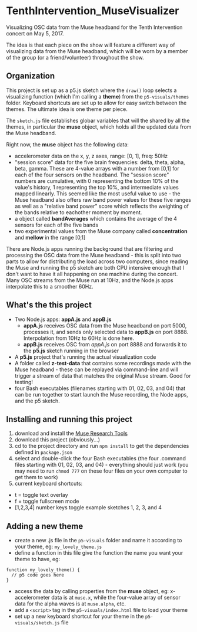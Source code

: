 # TenthIntervention_MuseVisualizer
Visualizing OSC data from the Muse headband for the Tenth Intervention concert on May 5, 2017.

The idea is that each piece on the show will feature a different way of visualizing data from the Muse headband, which will be worn by a member of the group (or a friend/volunteer) throughout the show.

## Organization
This project is set up as a p5.js sketch where the `draw()` loop selects a visualizing function (which I'm calling a **theme**) from the `p5-visuals/themes` folder.  Keyboard shortcuts are set up to allow for easy switch between the themes.  The ultimate idea is one theme per piece.

The `sketch.js` file establishes globar variables that will the shared by all the themes, in particular the **muse** object, which holds all the updated data from the Muse headband.

Right now, the **muse** object has the following data:

- accelerometer data on the x, y, z axes, range: [0, 1], freq: 50Hz
- "session score" data for the five brain frequencies: delta, theta, alpha, beta, gamma.  These are 4-value arrays with a number from [0,1] for each of the four sensors on the headband.  The "session score" numbers are cumulative, with 0 representing the bottom 10% of the value's history, 1 representing the top 10%, and intermediate values mapped linearly.  This seemed like the most useful value to use - the Muse headband also offers raw band power values for these five ranges as well as a "relative band power" score which reflects the weighting of the bands relative to eachother moment by moment.
- a object called **bandAverages** which contains the average of the 4 sensors for each of the five bands
- two experimental values from the Muse company called **concentration** and **mellow** in the range [0,1]

There are Node.js apps running the background that are filtering and processing the OSC data from the Muse headband - this is split into two parts to allow for distributing the load across two computers, since reading the Muse and running the p5 sketch are both CPU intensive enough that I don't want to have it all happening on one machine during the concert.  Many OSC streams from the Muse run at 10Hz, and the Node.js apps interpolate this to a smoother 60Hz.

## What's the this project
- Two Node.js apps: **appA.js** and **appB.js**
  - **appA.js** receives OSC data from the Muse headband on port 5000, processes it, and sends only selected data to **appB.js** on port 8888.  Interpolation from 10Hz to 60Hz is done here.
  - **appB.js** receives OSC from *appA.js* on port 8888 and forwards it to the **p5.js** sketch running in the browser
- A **p5.js** project that's running the actual visualization code
- A folder called **z-test-data** that contains some recordings made with the Muse headband - these can be replayed via command-line and will trigger a stream of data that matches the original Muse stream.  Good for testing!
- four Bash executables (filenames starting with 01, 02, 03, and 04) that can be run together to start launch the Muse recording, the Node apps, and the p5 sketch.

## Installing and running this project
1. download and install the [Muse Research Tools](http://developer.choosemuse.com/research-tools)
2. download this project (obviously...)
3. cd to the project directory and run `npm install` to get the dependencies defined in `package.json`
4. select and double-click the four Bash executables (the four .command files starting with 01, 02, 03, and 04) - everything should just work (you may need to run `chmod 777` on these four files on your own computer to get them to work)
5. current keyboard shortcuts:
  - t = toggle text overlay
  - f = toggle fullscreen mode
  - [1,2,3,4] number keys toggle example sketches 1, 2, 3, and 4
  
## Adding a new theme
- create a new .js file in the `p5-visuals` folder and name it according to your theme, eg: `my_lovely_theme.js`
- define a function in this file give the function the name you want your theme to have, eg: 
```
function my_lovely_theme() {
  // p5 code goes here
}
```
- access the data by calling properties from the **muse** object, eg: x-accelerometer data is at `muse.x`, while the four-value array of sensor data for the alpha waves is at `muse.alpha`, etc.
- add a `<script>` tag in the `p5-visuals/index.html` file to load your theme
- set up a new keyboard shortcut for your theme in the `p5-visuals/sketch.js` file

